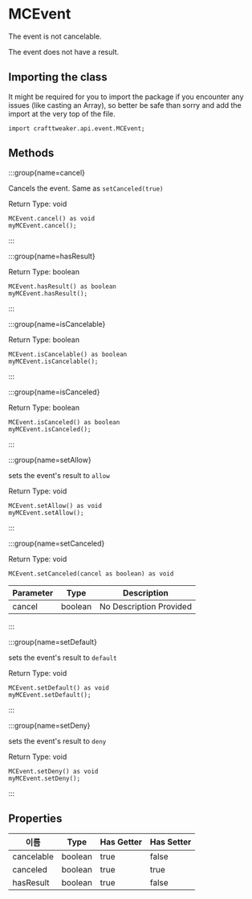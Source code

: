 # MCEvent

The event is not cancelable.

The event does not have a result.

## Importing the class

It might be required for you to import the package if you encounter any issues (like casting an Array), so better be safe than sorry and add the import at the very top of the file.
```zenscript
import crafttweaker.api.event.MCEvent;
```


## Methods

:::group{name=cancel}

Cancels the event. Same as `setCanceled(true)`

Return Type: void

```zenscript
MCEvent.cancel() as void
myMCEvent.cancel();
```

:::

:::group{name=hasResult}

Return Type: boolean

```zenscript
MCEvent.hasResult() as boolean
myMCEvent.hasResult();
```

:::

:::group{name=isCancelable}

Return Type: boolean

```zenscript
MCEvent.isCancelable() as boolean
myMCEvent.isCancelable();
```

:::

:::group{name=isCanceled}

Return Type: boolean

```zenscript
MCEvent.isCanceled() as boolean
myMCEvent.isCanceled();
```

:::

:::group{name=setAllow}

sets the event's result to `allow`

Return Type: void

```zenscript
MCEvent.setAllow() as void
myMCEvent.setAllow();
```

:::

:::group{name=setCanceled}

Return Type: void

```zenscript
MCEvent.setCanceled(cancel as boolean) as void
```

| Parameter | Type    | Description             |
| --------- | ------- | ----------------------- |
| cancel    | boolean | No Description Provided |


:::

:::group{name=setDefault}

sets the event's result to `default`

Return Type: void

```zenscript
MCEvent.setDefault() as void
myMCEvent.setDefault();
```

:::

:::group{name=setDeny}

sets the event's result to `deny`

Return Type: void

```zenscript
MCEvent.setDeny() as void
myMCEvent.setDeny();
```

:::


## Properties

| 이름         | Type    | Has Getter | Has Setter |
| ---------- | ------- | ---------- | ---------- |
| cancelable | boolean | true       | false      |
| canceled   | boolean | true       | true       |
| hasResult  | boolean | true       | false      |

